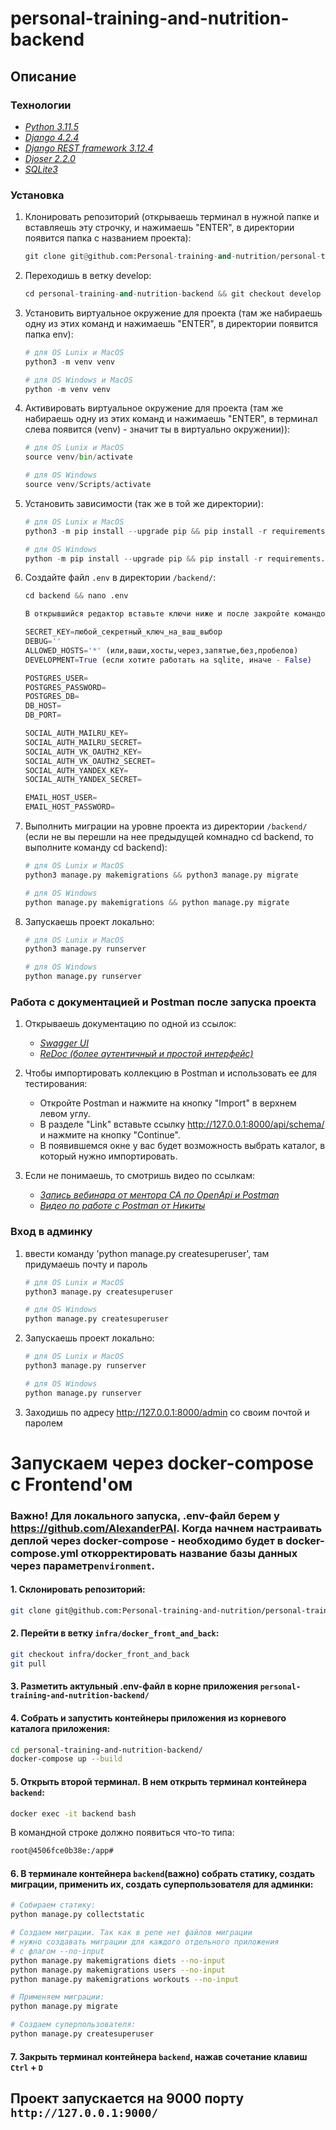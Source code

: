 # personal-training-and-nutrition-backend

## Описание

### Технологии
 - _[Python 3.11.5](https://docs.python.org/3/)_
 - _[Django 4.2.4](https://docs.djangoproject.com/en/4.1/releases/3.2.16/)_
 - _[Django REST framework 3.12.4](https://www.django-rest-framework.org/)_
 - _[Djoser 2.2.0](https://djoser.readthedocs.io/en/latest/)_
 - _[SQLite3](https://www3.sqlite.org/index.html)_


### Установка

1. Клонировать репозиторий (открываешь терминал в нужной папке и вставляешь эту строчку,
   и нажимаешь "ENTER", в директории появится папка с названием проекта):

   ```python
   git clone git@github.com:Personal-training-and-nutrition/personal-training-and-nutrition-backend.git
   ```
2. Переходишь в ветку develop:

   ```python
   cd personal-training-and-nutrition-backend && git checkout develop
   ```

3. Установить виртуальное окружение для проекта (там же набираешь одну из этих команд
   и нажимаешь "ENTER", в директории появится папка env):

   ```python
   # для OS Lunix и MacOS
   python3 -m venv venv

   # для OS Windows и MacOS
   python -m venv venv
   ```

4. Активировать виртуальное окружение для проекта (там же набираешь одну из этих команд
   и нажимаешь "ENTER", в терминал слева появится (venv) - значит ты в виртуально окружении)):

   ```python
   # для OS Lunix и MacOS
   source venv/bin/activate

   # для OS Windows
   source venv/Scripts/activate
   ```

5. Установить зависимости (так же в той же директории):

      ```python
   # для OS Lunix и MacOS
   python3 -m pip install --upgrade pip && pip install -r requirements.txt

   # для OS Windows
   python -m pip install --upgrade pip && pip install -r requirements.txt
   ```

6. Cоздайте файл `.env` в директории `/backend/`:

   ```python
   cd backend && nano .env

   В открывшийся редактор вставьте ключи ниже и после закройте командой "Ctrl + X"

   SECRET_KEY=любой_секретный_ключ_на_ваш_выбор
   DEBUG=''
   ALLOWED_HOSTS='*' (или,ваши,хосты,через,запятые,без,пробелов)
   DEVELOPMENT=True (если хотите работать на sqlite, иначе - False)

   POSTGRES_USER=
   POSTGRES_PASSWORD=
   POSTGRES_DB=
   DB_HOST=
   DB_PORT=

   SOCIAL_AUTH_MAILRU_KEY=
   SOCIAL_AUTH_MAILRU_SECRET=
   SOCIAL_AUTH_VK_OAUTH2_KEY=
   SOCIAL_AUTH_VK_OAUTH2_SECRET=
   SOCIAL_AUTH_YANDEX_KEY=
   SOCIAL_AUTH_YANDEX_SECRET=

   EMAIL_HOST_USER=
   EMAIL_HOST_PASSWORD=
   ```

7. Выполнить миграции на уровне проекта из директории `/backend/`
   (если не вы перешли на нее предыдущей комнадно cd backend,
   то выполните команду cd backend):

   ```python
   # для OS Lunix и MacOS
   python3 manage.py makemigrations && python3 manage.py migrate

   # для OS Windows
   python manage.py makemigrations && python manage.py migrate
   ```

8. Запускаешь проект локально:

   ```python
   # для OS Lunix и MacOS
   python3 manage.py runserver

   # для OS Windows
   python manage.py runserver
   ```

### Работа с документацией и Postman после запуска проекта

1. Открываешь документацию по одной из ссылок:

   - _[Swagger UI](http://127.0.0.1:8000/api/schema/swagger-ui/)_
   - _[ReDoc (более аутентичный и простой интерфейс)](http://127.0.0.1:8000/api/schema/redoc/)_


2. Чтобы импортировать коллекцию в Postman и использовать ее для тестирования:

   - Откройте Postman и нажмите на кнопку "Import" в верхнем левом углу.
   - В разделе "Link" вставьте ссылку http://127.0.0.1:8000/api/schema/ и нажмите на кнопку "Continue".
   - В появившемся окне у вас будет возможность выбрать каталог, в который нужно импортировать.


3. Если не понимаешь, то смотришь видео по ссылкам:

   - _[Запись вебинара от ментора СА по OpenApi и Postman](https://disk.yandex.ru/i/IphJiDoH4ruBEA)_
   - _[Видео по работе с Postman от Никиты](https://disk.yandex.ru/d/ej4OW0Am5hfSow)_


### Вход в админку

1. ввести команду 'python manage.py createsuperuser', там придумаешь почту и пароль

   ```python
   # для OS Lunix и MacOS
   python3 manage.py createsuperuser

   # для OS Windows
   python manage.py createsuperuser
   ```
2. Запускаешь проект локально:

   ```python
   # для OS Lunix и MacOS
   python3 manage.py runserver

   # для OS Windows
   python manage.py runserver
   ```

3. Заходишь по адресу http://127.0.0.1:8000/admin со своим почтой и паролем


# Запускаем через docker-compose с Frontend'ом

### Важно! Для локального запуска, .env-файл берем у https://github.com/AlexanderPAI. Когда начнем настраивать деплой через docker-compose - необходимо будет в docker-compose.yml откорректировать название базы данных через параметр`environment`.

#### 1. Склонировать репозиторий:
```bash
git clone git@github.com:Personal-training-and-nutrition/personal-training-and-nutrition-backend.git
```

#### 2. Перейти в ветку `infra/docker_front_and_back`:
```bash
git checkout infra/docker_front_and_back
git pull
```
#### 3. Разметить актульный .env-файл в корне приложения `personal-training-and-nutrition-backend/`
#### 4. Собрать и запустить контейнеры приложения из корневого каталога приложения:
```bash
cd personal-training-and-nutrition-backend/
docker-compose up --build
```
#### 5. Открыть второй терминал. В нем открыть терминал контейнера `backend`:
```bash
docker exec -it backend bash
```
В командной строке должно появиться что-то типа:
```bash
root@4506fce0b38e:/app#
```

#### 6. В терминале контейнера `backend`(важно) собрать статику, создать миграции, применить их, создать суперпользователя для админки:
```bash
# Собираем статику:
python manage.py collectstatic

# Создаем миграции. Так как в репе нет файлов миграции 
# нужно создавать миграции для каждого отдельного приложения 
# с флагом --no-input
python manage.py makemigrations diets --no-input
python manage.py makemigrations users --no-input
python manage.py makemigrations workouts --no-input

# Применяем миграции:
python manage.py migrate

# Создаем суперпользователя:
python manage.py createsuperuser
```
#### 7. Закрыть терминал контейнера `backend`, нажав сочетание клавиш `Ctrl` + `D`

## Проект запускается на 9000 порту `http://127.0.0.1:9000/`

